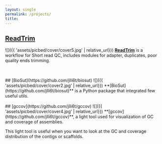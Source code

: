 ```yaml
---
layout: single
permalink: /projects/
title:     
---
```


## [ReadTrim](ttps://github.com/jlli6t/ReadTrim)
![]({{ 'assets/picbed/cover/cover5.jpg' | relative_url}})
**[ReadTrim](https://github.com/jlli6t/ReadTrim)** is a workflow for Short read QC, includes modules for adapter, duplicates, poor quality ends trimming.

<br>
<br>
## [BioSut](https://github.com/jlli6t/biosut)
![]({{ 'assets/picbed/cover/cover2.jpg' | relative_url}})
**[BioSut](https://github.com/jlli6t/biosut)** is a Python package that integrated few useful utils.

<br>
<br>
## [gccov](https://github.com/jlli6t/gccov)
![]({{ 'assets/picbed/cover/cover4.jpg' | relative_url}})
**[gccov](https://github.com/jlli6t/gccov)**, a light tool used for visualization of GC and coverage of assemblies.

This light tool is useful when you want to look at the GC and coverage distribution of the contigs or scaffolds.
